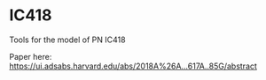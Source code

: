 # IC418
Tools for the model of PN IC418

Paper here: https://ui.adsabs.harvard.edu/abs/2018A%26A...617A..85G/abstract

